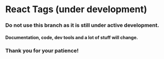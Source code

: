 # React Tags (under development)

### Do not use this branch as it is still under active development.

#### Documentation, code, dev tools and a lot of stuff will change.

### Thank you for your patience!
